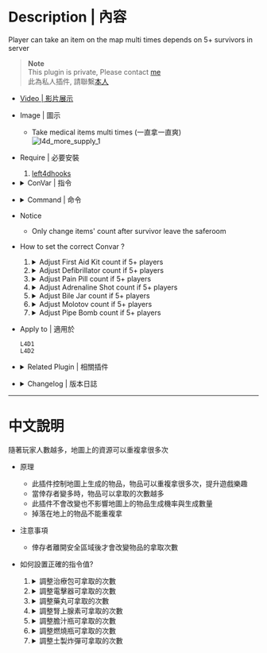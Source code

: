 
# Description | 內容
Player can take an item on the map multi times depends on 5+ survivors in server

> __Note__ <br/>
This plugin is private, Please contact [me](https://github.com/fbef0102/Game-Private_Plugin#私人插件列表-private-plugins-list)<br/>
此為私人插件, 請聯繫[本人](https://github.com/fbef0102/Game-Private_Plugin#私人插件列表-private-plugins-list)

* [Video | 影片展示](https://youtu.be/sSjRpDF2DR0)

* Image | 圖示
	* Take medical items multi times (一直拿一直爽)
    <br/>![l4d_more_supply_1](image/l4d_more_supply_1.gif)

* Require | 必要安裝
	1. [left4dhooks](https://forums.alliedmods.net/showthread.php?t=321696)

* <details><summary>ConVar | 指令</summary>

	* cfg/sourcemod/l4d_more_supply.cfg
        ```php
        // (L4D2) If server has more than 4+ players, Adrenaline Shot items count = [ (number of survivors - 5) / this value ] + adrenaline_original_count + 1 (0=Off)
        l4d_more_supply_adrenaline_divisor "3"

        // (L4D2) Adrenaline Shot items count within 4 players.
        l4d_more_supply_adrenaline_original_count "1"

        // (L4D2) If server has more than 4+ players, Bile Jar items count = [ (number of survivors - 5) / this value ] + bile_original_count + 1 (0=Off)
        l4d_more_supply_bile_divisor "5"

        // (L4D2) Bile Jar items count within 4 players.
        l4d_more_supply_bile_original_count "1"

        // (L4D2) If server has more than 4+ players, Defibrillator items count = [ (number of survivors - 5) / this value ] + defi_original_count + 1 (0=Off)
        l4d_more_supply_defi_divisor "4"

        // (L4D2) Defibrillator items count within 4 players.
        l4d_more_supply_defi_original_count "1"

        // 0=Plugin off, 1=Plugin on.
        l4d_more_supply_enable "1"

        // If server has more than 4+ players, First Aid Kit items count = [ (number of survivors - 5) / this value ] + kit_original_count + 1 (0=Off)
        l4d_more_supply_kit_divisor "4"

        // First Aid Kit items count within 4 players.
        l4d_more_supply_kit_original_count "1"

        // If server has more than 4+ players, Molotov items count = [ (number of survivors - 5) / this value ] + molo_original_count + 1 (0=Off)
        l4d_more_supply_molo_divisor "3"

        // Molotov items count within 4 players.
        l4d_more_supply_molo_original_count "1"

        // If server has more than 4+ players, Pain Pill items count = [ (number of survivors - 5) / this value ] + pill_original_count + 1 (0=Off)
        l4d_more_supply_pill_divisor "3"

        // Pain Pill items count within 4 players.
        l4d_more_supply_pill_original_count "1"

        // If server has more than 4+ players, Pipe Bomb items count = [ (number of survivors - 5) / this value ] + pipe_original_count + 1 (0=Off)
        l4d_more_supply_pipe_divisor "3"

        // Pipe Bomb items count within 4 players.
        l4d_more_supply_pipe_original_count "1"
        ```
</details>

* <details><summary>Command | 命令</summary>
    
	None
</details>

* Notice
    * Only change items' count after survivor leave the saferoom 

* How to set the correct Convar ?
	1. <details><summary>Adjust First Aid Kit count if 5+ players</summary>

		* This means that if server has 5+ survivors, max item count +1 each 4 players.
			```php
            // if below 4 survivors(inclusive), First Aid Kit count = 2
            // if 5,6,7,8 survivors, First Aid Kit count = 2+1+1
            // if 5,6,7,8 survivors, First Aid Kit count = 2+1+1
            // and so on
            l4d_more_supply_kit_divisor "4"
            l4d_more_supply_kit_original_count "2"
			```

		* If you don't want to adjust First Aid Kit count, set
			```php
			l4d_more_supply_kit_divisor "0"
			```
	</details>

	2. <details><summary>Adjust Defibrillator count if 5+ players</summary>

		* This means that if server has 5+ survivors, max item count +1 each 3 players.
			```php
            // if below 4 survivors(inclusive), Defibrillator count = 4
            // if 5,6,7 survivors, Defibrillator count = 4+1
            // if 8,9,10 survivors, Defibrillator count = 4+1+1
            // and so on
            l4d_more_supply_defi_divisor "3"
            l4d_more_supply_defi_original_count "4"
			```

		* If you don't want to adjust Defibrillator count, set
			```php
			l4d_more_supply_defi_divisor "0"
			```
	</details>

	3. <details><summary>Adjust Pain Pill count if 5+ players</summary>

		* This means that if server has 5+ survivors, max item count +1 each 2 players.
			```php
            // if below 4 survivors(inclusive), Pain Pill count = 3
            // if 5,6 survivors, Pain Pill count = 3+1
            // if 7,8 survivors, Pain Pill count = 3+1+1
            // and so on
            l4d_more_supply_pill_divisor "2"
            l4d_more_supply_pill_original_count "3"
			```

		* If you don't want to adjust Pain Pill count, set
			```php
			l4d_more_supply_pill_divisor "0"
			```
	</details>

	4. <details><summary>Adjust Adrenaline Shot count if 5+ players</summary>

		* This means that if server has 5+ survivors, max item count +1 each 5 players.
			```php
            // if below 4 survivors(inclusive), Adrenaline Shot count = 1
            // if 5,6,7,8,9 survivors, Adrenaline Shot count = 1+1
            // if 10,11,12,13,14 survivors, Adrenaline Shot count = 1+1+1
            // and so on
            l4d_more_supply_adrenaline_divisor "5"
            l4d_more_supply_adrenaline_original_count "1"
			```

		* If you don't want to adjust Adrenaline Shot count, set
			```php
			l4d_more_supply_adrenaline_divisor "0"
			```
	</details>

	5. <details><summary>Adjust Bile Jar count if 5+ players</summary>

		* This means that if server has 5+ survivors, max item count +1 each 3 players.
			```php
            // if below 4 survivors(inclusive), Bile Jar count = 2
            // if 5,6,7 survivors, Bile Jar count = 2+1
            // if 8,9,10 survivors, Bile Jar count = 2+1+1
            // and so on
            l4d_more_supply_bile_divisor "3"
            l4d_more_supply_bile_original_count "2"
			```

		* If you don't want to adjust Bile Jar count, set
			```php
			l4d_more_supply_bile_divisor "0"
			```
	</details>

	6. <details><summary>Adjust Molotov count if 5+ players</summary>

		* This means that if server has 5+ survivors, max item count +1 each 3 players.
			```php
            // if below 4 survivors(inclusive), Molotov count = 1
            // if 5,6,7 survivors, Molotov count = 1+1
            // if 8,9,10 survivors, Molotov count = 1+1+1
            // and so on
            l4d_more_supply_molo_divisor "3"
            l4d_more_supply_molo_original_count "1"
			```

		* If you don't want to adjust Molotov count, set
			```php
			l4d_more_supply_molo_divisor "0"
			```
	</details>

	7. <details><summary>Adjust Pipe Bomb count if 5+ players</summary>

		* This means that if server has 5+ survivors, max item count +1 each 4 players.
			```php
            // if below 4 survivors(inclusive), Pipe Bomb count = 3
            // if 5,6,7,8 survivors, Pipe Bomb count = 3+1
            // if 5,6,7,8 survivors, Pipe Bomb count = 3+1+1
            // and so on
            l4d_more_supply_pipe_divisor "4"
            l4d_more_supply_pipe_original_count "3"
			```

		* If you don't want to adjust Pipe Bomb count, set
			```php
			l4d_more_supply_pipe_divisor "0"
			```
	</details>

* Apply to | 適用於
    ```
    L4D1
    L4D2
    ```

* <details><summary>Related Plugin | 相關插件</summary>

	1. [MultiSlots](https://github.com/fbef0102/L4D1_2-Plugins/tree/master/l4dmultislots): Allows additional survivor players in server when 5+ player joins the server
		> 創造5位以上倖存者遊玩伺服器
	2. [l4dinfectedbots](https://github.com/fbef0102/L4D1_2-Plugins/tree/master/l4dmultislots): Spawns multi infected bots in any mode + allows playable special infected in coop/survival + unlock infected slots (10 VS 10 available)
		> 多特感生成插件，倖存者人數越多，生成的特感越多，且不受遊戲特感數量限制 + 解除特感隊伍的人數限制 (可達成對抗 10 VS 10 玩法)
</details>

* <details><summary>Changelog | 版本日誌</summary>

    * v1.0 (2023-4-1)
	    * Initial Release
</details>

- - - -
# 中文說明
隨著玩家人數越多，地圖上的資源可以重複拿很多次

* 原理
    * 此插件控制地圖上生成的物品，物品可以重複拿很多次，提升遊戲樂趣
    * 當倖存者變多時，物品可以拿取的次數越多
    * 此插件不會改變也不影響地圖上的物品生成機率與生成數量
	* 掉落在地上的物品不能重複拿

* 注意事項
    * 倖存者離開安全區域後才會改變物品的拿取次數

* 如何設置正確的指令值?
	1. <details><summary>調整治療包可拿取的次數</summary>

		* 例如: 如果有第5位以上的倖存者，每有4個玩家，可拿取的最大次數將會+1
			```php
            // 如果伺服器有4位以下的倖存者，則治療包可以拿取次數：2
            // 如果伺服器有5、6、7、8位倖存者，則治療包可以拿取次數: 2+1
            // 如果伺服器有9、10、11、12位倖存者，則治療包可以拿取次數: 2+1+1
            // 依此類推...
            l4d_more_supply_kit_divisor "4"
            l4d_more_supply_kit_original_count "2"
			```

		* 如果不想改變治療包拿取次數
			```php
			l4d_more_supply_kit_divisor "0"
			```
	</details>

	2. <details><summary>調整電擊器可拿取的次數</summary>

		* 例如: 如果有第5位以上的倖存者，每有3個玩家，可拿取的最大次數將會+1
			```php
            // 如果伺服器有4位以下的倖存者，則電擊器可以拿取次數：4
            // 如果伺服器有5、6、7位倖存者，則電擊器可以拿取次數: 4+1
            // 如果伺服器有8、9、10位倖存者，則電擊器可以拿取次數: 4+1+1
            // 依此類推...
            l4d_more_supply_defi_divisor "3"
            l4d_more_supply_defi_original_count "4"
			```

		* 如果不想改變電擊器拿取次數
			```php
			l4d_more_supply_defi_divisor "0"
			```
	</details>

	3. <details><summary>調整藥丸可拿取的次數</summary>

		* 例如: 如果有第5位以上的倖存者，每有2個玩家，可拿取的最大次數將會+1
			```php
            // 如果伺服器有4位以下的倖存者，則藥丸可以拿取次數：3
            // 如果伺服器有5、6位倖存者，則藥丸可以拿取次數: 3+1
            // 如果伺服器有7、8位倖存者，則藥丸可以拿取次數: 3+1+1
            // 依此類推...
            l4d_more_supply_pill_divisor "2"
            l4d_more_supply_pill_original_count "3"
			```

		* 如果不想改變藥丸拿取次數
			```php
			l4d_more_supply_pill_divisor "0"
			```
	</details>

	4. <details><summary>調整腎上腺素可拿取的次數</summary>

		* 例如: 如果有第5位以上的倖存者，每有5個玩家，可拿取的最大次數將會+1
			```php
            // 如果伺服器有4位以下的倖存者，則腎上腺素可以拿取次數：1
            // 如果伺服器有5、6、7、8、9位倖存者，則腎上腺素可以拿取次數: 1+1
            // 如果伺服器有10、11、12、13、14位倖存者，則腎上腺素可以拿取次數: 1+1+1
            // 依此類推...
            l4d_more_supply_adrenaline_divisor "5"
            l4d_more_supply_adrenaline_original_count "1"
			```

		* 如果不想改變腎上腺素拿取次數
			```php
			l4d_more_supply_adrenaline_divisor "0"
			```
	</details>

	5. <details><summary>調整膽汁瓶可拿取的次數</summary>

		* 例如: 如果有第5位以上的倖存者，每有3個玩家，可拿取的最大次數將會+1
			```php
            // 如果伺服器有4位以下的倖存者，則膽汁瓶可以拿取次數：2
            // 如果伺服器有5、6、7位倖存者，則膽汁瓶可以拿取次數: 2+1
            // 如果伺服器有8、9、10位倖存者，則膽汁瓶可以拿取次數: 2+1+1
            // 依此類推...
            l4d_more_supply_bile_divisor "3"
            l4d_more_supply_bile_original_count "2"
			```

		* 如果不想改變膽汁瓶拿取次數
			```php
			l4d_more_supply_bile_divisor "0"
			```
	</details>

	6. <details><summary>調整燃燒瓶可拿取的次數</summary>

		* 例如: 如果有第5位以上的倖存者，每有3個玩家，可拿取的最大次數將會+1
			```php
            // 如果伺服器有4位以下的倖存者，則燃燒瓶可以拿取次數：1
            // 如果伺服器有5、6、7位倖存者，則燃燒瓶可以拿取次數: 1+1
            // 如果伺服器有8、9、10位倖存者，則燃燒瓶可以拿取次數: 1+1+1
            // 依此類推...
            l4d_more_supply_molo_divisor "3"
            l4d_more_supply_molo_original_count "1"
			```

		* 如果不想改變燃燒瓶拿取次數
			```php
			l4d_more_supply_molo_divisor "0"
			```
	</details>

	7. <details><summary>調整土製炸彈可拿取的次數</summary>

		* 例如: 如果有第5位以上的倖存者，每有4個玩家，可拿取的最大次數將會+1
			```php
            // 如果伺服器有4位以下的倖存者，則土製炸彈可以拿取次數：3
            // 如果伺服器有5、6、7、8位倖存者，則土製炸彈可以拿取次數: 3+1
            // 如果伺服器有9、10、11、12位倖存者，則土製炸彈可以拿取次數: 3+1+1
            // 依此類推...
            l4d_more_supply_pipe_divisor "4"
            l4d_more_supply_pipe_original_count "3"
			```

		* 如果不想改變土製炸彈拿取次數
			```php
			l4d_more_supply_pipe_divisor "0"
			```
	</details>